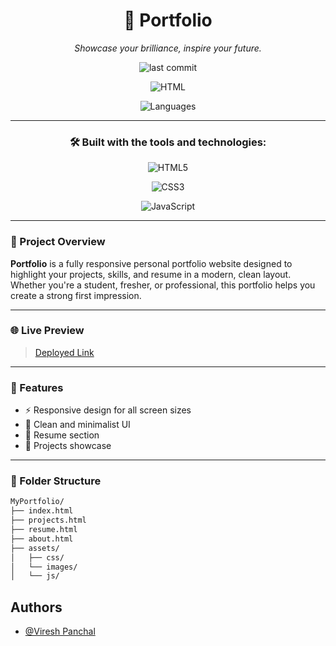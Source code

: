 <div align="center">

# 🚀 **Portfolio**

*Showcase your brilliance, inspire your future.*

![last commit](https://img.shields.io/github/last-commit/viru757pan/Portfolio?label=last%20commit)

![HTML](https://img.shields.io/badge/html-64.7%25-blue)

![Languages](https://img.shields.io/badge/languages-3-informational)

---

### 🛠️ Built with the tools and technologies:

![HTML5](https://img.shields.io/badge/HTML5-E34F26?logo=html5&logoColor=white)

![CSS3](https://img.shields.io/badge/CSS3-1572B6?logo=css3&logoColor=white)

![JavaScript](https://img.shields.io/badge/JavaScript-F7DF1E?logo=javascript&logoColor=black)

---
</div>

### 📂 Project Overview

**Portfolio** is a fully responsive personal portfolio website designed to highlight your projects, skills, and resume in a modern, clean layout. Whether you're a student, fresher, or professional, this portfolio helps you create a strong first impression.

---

### 🌐 Live Preview

> [Deployed Link](https://viru757pan.github.io/Portfolio/)

---

### 📸 Features

- ⚡ Responsive design for all screen sizes
- 🎯 Clean and minimalist UI
- 📄 Resume section
- 📁 Projects showcase

---

### 📌 Folder Structure

```bash
MyPortfolio/
├── index.html
├── projects.html
├── resume.html
├── about.html
├── assets/
│   ├── css/
│   └── images/
│   └── js/
```

## Authors

- [@Viresh Panchal](https://www.github.com/viru757pan)

